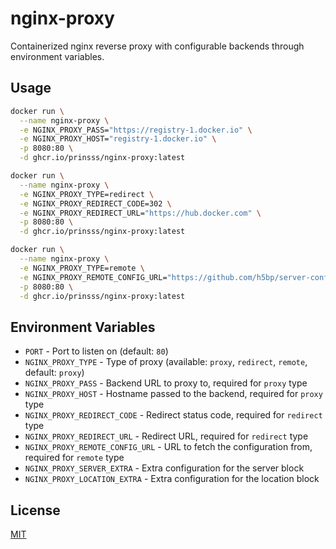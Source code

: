 # nginx-proxy

Containerized nginx reverse proxy with configurable backends through environment variables.

## Usage

```bash
docker run \
  --name nginx-proxy \
  -e NGINX_PROXY_PASS="https://registry-1.docker.io" \
  -e NGINX_PROXY_HOST="registry-1.docker.io" \
  -p 8080:80 \
  -d ghcr.io/prinsss/nginx-proxy:latest
```

```bash
docker run \
  --name nginx-proxy \
  -e NGINX_PROXY_TYPE=redirect \
  -e NGINX_PROXY_REDIRECT_CODE=302 \
  -e NGINX_PROXY_REDIRECT_URL="https://hub.docker.com" \
  -p 8080:80 \
  -d ghcr.io/prinsss/nginx-proxy:latest
```

```bash
docker run \
  --name nginx-proxy \
  -e NGINX_PROXY_TYPE=remote \
  -e NGINX_PROXY_REMOTE_CONFIG_URL="https://github.com/h5bp/server-configs-nginx/raw/main/conf.d/no-ssl.default.conf" \
  -p 8080:80 \
  -d ghcr.io/prinsss/nginx-proxy:latest
```

## Environment Variables

- `PORT` - Port to listen on (default: `80`)
- `NGINX_PROXY_TYPE` - Type of proxy (available: `proxy`, `redirect`, `remote`, default: `proxy`)
- `NGINX_PROXY_PASS` - Backend URL to proxy to, required for `proxy` type
- `NGINX_PROXY_HOST` - Hostname passed to the backend, required for `proxy` type
- `NGINX_PROXY_REDIRECT_CODE` - Redirect status code, required for `redirect` type
- `NGINX_PROXY_REDIRECT_URL` - Redirect URL, required for `redirect` type
- `NGINX_PROXY_REMOTE_CONFIG_URL` - URL to fetch the configuration from, required for `remote` type
- `NGINX_PROXY_SERVER_EXTRA` - Extra configuration for the server block
- `NGINX_PROXY_LOCATION_EXTRA` - Extra configuration for the location block

## License

[MIT](LICENSE)
